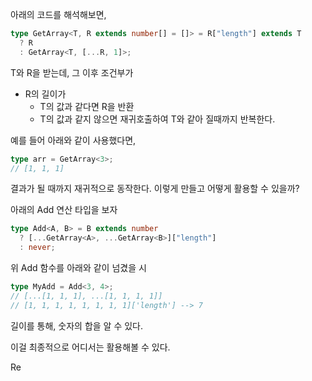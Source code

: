 아래의 코드를 해석해보면,

```typescript
type GetArray<T, R extends number[] = []> = R["length"] extends T
  ? R
  : GetArray<T, [...R, 1]>;
```

T와 R을 받는데, 그 이후 조건부가

- R의 길이가
  - T의 값과 같다면 R을 반환
  - T의 값과 같지 않으면 재귀호출하여 T와 같아 질때까지 반복한다.

예를 들어 아래와 같이 사용했다면,

```typescript
type arr = GetArray<3>;
// [1, 1, 1]
```

결과가 될 때까지 재귀적으로 동작한다. 이렇게 만들고 어떻게 활용할 수 있을까?

아래의 Add 연산 타입을 보자

```typescript
type Add<A, B> = B extends number
  ? [...GetArray<A>, ...GetArray<B>]["length"]
  : never;
```

위 Add 함수를 아래와 같이 넘겼을 시

```typescript
type MyAdd = Add<3, 4>;
// [...[1, 1, 1], ...[1, 1, 1, 1]]
// [1, 1, 1, 1, 1, 1, 1, 1]['length'] --> 7
```

길이를 통해, 숫자의 합을 알 수 있다.

이걸 최종적으로 어디서는 활용해볼 수 있다.

Re
